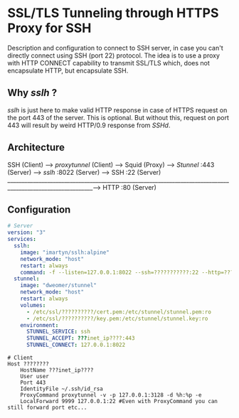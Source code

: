 # SSL/TLS Tunneling through HTTPS Proxy for SSH

Description and configuration to connect to SSH server, in case you can't directly connect using SSH (port 22) protocol. The idea is to use a proxy with HTTP CONNECT capability to transmit SSL/TLS which, does not encapsulate HTTP, but encapsulate SSH.

## Why *sslh* ?

*sslh* is just here to make valid HTTP response in case of HTTPS request on the port 443 of the server. This is optional. But without this, request on port 443 will result by weird HTTP/0.9 response from *SSHd*.

## Architecture

SSH (Client) --> *proxytunnel* (Client) --> Squid (Proxy) --> *Stunnel* :443 (Server) --> *sslh* :8022 (Server) --> SSH :22 (Server)
____________________________________________________________________________________________________________--> HTTP :80 (Server)

## Configuration

``` yaml
# Server
version: "3"
services:
  sslh:
    image: "imartyn/sslh:alpine"
    network_mode: "host"
    restart: always
    command: -f --listen=127.0.0.1:8022 --ssh=???????????:22 --http=???????????:80
  stunnel:
    image: "dweomer/stunnel"
    network_mode: "host"
    restart: always
    volumes:
      - /etc/ssl/??????????/cert.pem:/etc/stunnel/stunnel.pem:ro
      - /etc/ssl/??????????/key.pem:/etc/stunnel/stunnel.key:ro
    environment:
      STUNNEL_SERVICE: ssh
      STUNNEL_ACCEPT: ???inet_ip????:443
      STUNNEL_CONNECT: 127.0.0.1:8022
```

``` ssh-config
# Client
Host ????????
    HostName ???inet_ip????
    User user
    Port 443
    IdentityFile ~/.ssh/id_rsa
    ProxyCommand proxytunnel -v -p 127.0.0.1:3128 -d %h:%p -e
    LocalForward 9999 127.0.0.1:22 #Even with ProxyCommand you can still forward port etc...
```
